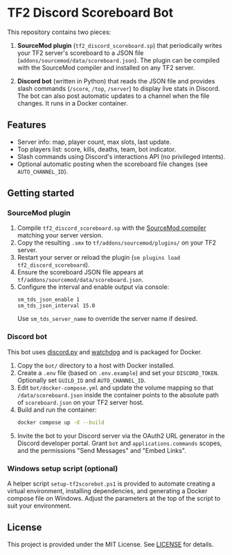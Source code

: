 # TF2 Discord Scoreboard Bot

This repository contains two pieces:

1. **SourceMod plugin** (`tf2_discord_scoreboard.sp`) that periodically writes your TF2 server's scoreboard to a JSON file (`addons/sourcemod/data/scoreboard.json`). The plugin can be compiled with the SourceMod compiler and installed on any TF2 server.

2. **Discord bot** (written in Python) that reads the JSON file and provides slash commands (`/score`, `/top`, `/server`) to display live stats in Discord. The bot can also post automatic updates to a channel when the file changes. It runs in a Docker container.

## Features

- Server info: map, player count, max slots, last update.
- Top players list: score, kills, deaths, team, bot indicator.
- Slash commands using Discord's interactions API (no privileged intents).
- Optional automatic posting when the scoreboard file changes (see `AUTO_CHANNEL_ID`).

## Getting started

### SourceMod plugin

1. Compile `tf2_discord_scoreboard.sp` with the [SourceMod compiler](https://www.sourcemod.net/downloads.php) matching your server version.
2. Copy the resulting `.smx` to `tf/addons/sourcemod/plugins/` on your TF2 server.
3. Restart your server or reload the plugin (`sm plugins load tf2_discord_scoreboard`).
4. Ensure the scoreboard JSON file appears at `tf/addons/sourcemod/data/scoreboard.json`.
5. Configure the interval and enable output via console:
   ```
   sm_tds_json_enable 1
   sm_tds_json_interval 15.0
   ```
   Use `sm_tds_server_name` to override the server name if desired.

### Discord bot

This bot uses [discord.py](https://discordpy.readthedocs.io/) and [watchdog](https://python-watchdog.readthedocs.io/) and is packaged for Docker.

1. Copy the `bot/` directory to a host with Docker installed.
2. Create a `.env` file (based on `.env.example`) and set your `DISCORD_TOKEN`. Optionally set `GUILD_ID` and `AUTO_CHANNEL_ID`.
3. Edit `bot/docker-compose.yml` and update the volume mapping so that `/data/scoreboard.json` inside the container points to the absolute path of `scoreboard.json` on your TF2 server host.
4. Build and run the container:
   ```sh
   docker compose up -d --build
   ```
5. Invite the bot to your Discord server via the OAuth2 URL generator in the Discord developer portal. Grant `bot` and `applications.commands` scopes, and the permissions "Send Messages" and "Embed Links".

### Windows setup script (optional)

A helper script `setup-tf2scorebot.ps1` is provided to automate creating a virtual environment, installing dependencies, and generating a Docker compose file on Windows. Adjust the parameters at the top of the script to suit your environment.

## License

This project is provided under the MIT License. See [LICENSE](LICENSE) for details.
